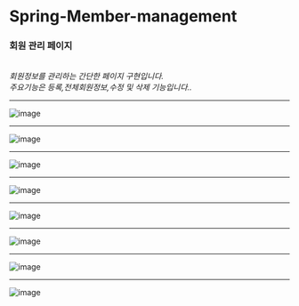 # Spring-Member-management

<h3>회원 관리 페이지</h3>
<br>
<i>회원정보를 관리하는 간단한 페이지 구현입니다.</i>
<br>
<i>주요기능은 등록,전체회원정보,수정 및 삭제 기능입니다..</i>
<hr>

![image](https://user-images.githubusercontent.com/71121027/100846632-183eca00-34c2-11eb-9577-0c053f7dfcb6.png)

<hr>

![image](https://user-images.githubusercontent.com/71121027/100846750-3e646a00-34c2-11eb-8173-5d206b16aa4a.png)
<hr>

![image](https://user-images.githubusercontent.com/71121027/100847045-97340280-34c2-11eb-949d-7c8ff83e1bbe.png)
<hr>

![image](https://user-images.githubusercontent.com/71121027/100847122-bc287580-34c2-11eb-8ce2-03d76c24e180.png)
<hr>

![image](https://user-images.githubusercontent.com/71121027/100847237-e37f4280-34c2-11eb-9089-a721c59f26be.png)
<hr>

![image](https://user-images.githubusercontent.com/71121027/100847301-fe51b700-34c2-11eb-8c15-bfd55cc2d0b1.png)
<hr>

![image](https://user-images.githubusercontent.com/71121027/100847390-1de8df80-34c3-11eb-83e8-ab7e969fec1a.png)
<hr>

![image](https://user-images.githubusercontent.com/71121027/100848515-9308e480-34c4-11eb-8778-de082c1ba34b.png)
